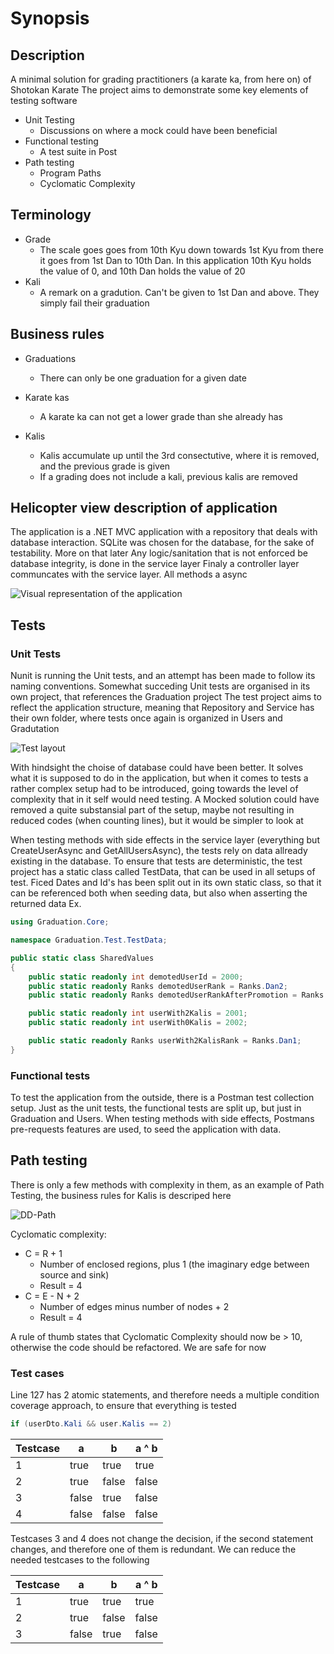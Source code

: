 # Synopsis

## Description

A minimal solution for grading practitioners (a karate ka, from here on) of Shotokan Karate
The project aims to demonstrate some key elements of testing software

- Unit Testing
  - Discussions on where a mock could have been beneficial
- Functional testing
  - A test suite in Post
- Path testing
  - Program Paths
  - Cyclomatic Complexity

## Terminology
- Grade
  - The scale goes goes from 10th Kyu down towards 1st Kyu from there it goes from 1st Dan to 10th Dan. In this application 10th Kyu holds the value of 0, and 10th Dan holds the value of 20
- Kali
  - A remark on a gradution. Can't be given to 1st Dan and above. They simply fail their graduation

## Business rules

- Graduations
  - There can only be one graduation for a given date

- Karate kas
  - A karate ka can not get a lower grade than she already has

- Kalis
  - Kalis accumulate up until the 3rd consectutive, where it is removed, and the previous grade is given
  - If a grading does not include a kali, previous kalis are removed


## Helicopter view description of application

  The application is a .NET MVC application with a repository that deals with database interaction. SQLite was chosen for the database, for the sake of testability. More on that later
  Any logic/sanitation that is not enforced be database integrity, is done in the service layer
  Finaly a controller layer communcates with the service layer. All methods a async

  ![Visual representation of the application](images/GraduationService.png)

  
## Tests

### Unit Tests

Nunit is running the Unit tests, and an attempt has been made to follow its naming conventions. Somewhat succeding
Unit tests are organised in its own project, that references the Graduation project
The test project aims to reflect the application structure, meaning that Repository and Service has their own folder, where tests once again is organized in Users and Gradutation

![Test layout](images/testLayout.png)

With hindsight the choise of database could have been better. It solves what it is supposed to do in the application, but when it comes to tests a rather complex setup had to be introduced, going towards the level of complexity that in it self would need testing.
A Mocked solution could have removed a quite substansial part of the setup, maybe not resulting in reduced codes (when counting lines), but it would be simpler to look at

When testing methods with side effects in the service layer (everything but CreateUserAsync and GetAllUsersAsync), the tests rely on data allready existing in the database. To ensure that tests are deterministic, the test project has a static class called TestData, that can be used in all setups of test. Ficed Dates and Id's has been split out in its own static class, so that it can be referenced both when seeding data, but also when asserting the returned data
Ex.
```csharp
using Graduation.Core;

namespace Graduation.Test.TestData;

public static class SharedValues
{
    public static readonly int demotedUserId = 2000;
    public static readonly Ranks demotedUserRank = Ranks.Dan2;
    public static readonly Ranks demotedUserRankAfterPromotion = Ranks.Dan1;

    public static readonly int userWith2Kalis = 2001;
    public static readonly int userWith0Kalis = 2002;

    public static readonly Ranks userWith2KalisRank = Ranks.Dan1;
}
```

### Functional tests

To test the application from the outside, there is a Postman test collection setup.
Just as the unit tests, the functional tests are split up, but just in Graduation and Users. When testing methods with side effects, Postmans pre-requests features are used, to seed the application with data.

## Path testing

There is only a few methods with complexity in them, as an example of Path Testing, the business rules for Kalis is descriped here

![DD-Path](images/dd-path.png)

Cyclomatic complexity:
- C = R + 1
  - Number of enclosed regions, plus 1 (the imaginary edge between source and sink)
  - Result = 4
- C = E - N + 2
  - Number of edges minus number of nodes + 2
  - Result = 4

A rule of thumb states that Cyclomatic Complexity should now be > 10, otherwise the code should be refactored. We are safe for now

### Test cases

Line 127 has 2 atomic statements, and therefore needs a multiple condition coverage approach, to ensure that everything is tested

```csharp
if (userDto.Kali && user.Kalis == 2)
```

| Testcase | a | b | a ^  b |
| -- | -- | -- | -- |
| 1 |  true | true | true |
| 2 | true | false | false |
| 3 | false | true | false |
| 4 | false | false | false |

Testcases 3 and 4 does not change the decision, if the second statement changes, and therefore one of them is redundant. We can reduce the needed testcases to the following

| Testcase | a | b | a ^  b |
| -- | -- | -- | -- |
| 1 |  true | true | true |
| 2 | true | false | false |
| 3 | false | true | false |
